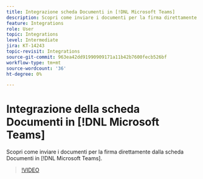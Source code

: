 ```yaml
---
title: Integrazione scheda Documenti in [!DNL Microsoft Teams]
description: Scopri come inviare i documenti per la firma direttamente dalla scheda Documenti in [!DNL Microsoft Teams]
feature: Integrations
role: User
topic: Integrations
level: Intermediate
jira: KT-14243
topic-revisit: Integrations
source-git-commit: 963ea42dd91990909171a11b42b7600fecb526bf
workflow-type: tm+mt
source-wordcount: '36'
ht-degree: 0%

---
```


# Integrazione della scheda Documenti in [!DNL Microsoft Teams]

Scopri come inviare i documenti per la firma direttamente dalla scheda Documenti in [!DNL Microsoft Teams].

>[!VIDEO](https://video.tv.adobe.com/v/3425477?quality=12&learn=on&hidetitle=true)
